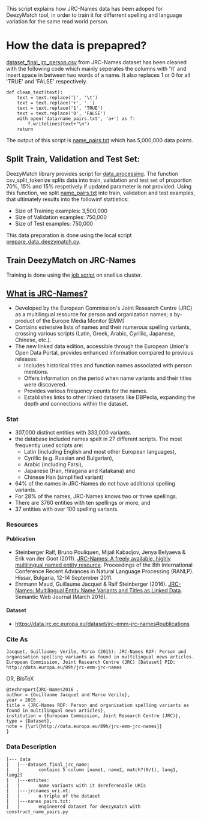 This script explains how JRC-Names data has been adoped for DeezyMatch tool, in order to train it for differrent spelling and language variation for the same read world person.

# How the data is prepapred?

[dataset_final_jrc_person.csv](data/dataset_final_jrc_person.csv) from JRC-Names dataset has been cleaned with the following code which mainly seperates the columns with '\t' and insert space in between two words of a name. It also replaces 1 or 0 for all 'TRUE' and 'FALSE' respectively. 

```
def clean_text(text):
    text = text.replace('|', '\t')
    text = text.replace('+', ' ')
    text = text.replace('1', 'TRUE')
    text = text.replace('0', 'FALSE')
    with open('data/name_pairs.txt', 'a+') as f:
        f.writelines(text+"\n")
    return 
```    

The output of this script is [name_pairs.txt](data/name_pairs.txt) which has 5,000,000 data points.

## Split Train, Validation and Test Set: 

DeezyMatch library provides script for [data_processing](https://github.com/Living-with-machines/DeezyMatch/blob/master/DeezyMatch/data_processing.py). The function csv_split_tokenize splits data into train, validation and test set of proportion 70%, 15% and 15% respetively if updated parameter is not provided. Using this function, we split [name_pairs.txt](data/name_pairs.txt) into train, validation and test examples, that ultimately results into the followinf stattistics: 

<ul>
<li> Size of Training examples: 3,500,000</li>
<li> Size of Validation examples: 750,000</li>
<li> Size of Test examples: 750,000</li>
</ul>

This data preparation is done using the local script [prepare_data_deezymatch.py](prepare_data_deezymatch.py).


## Train DeezyMatch on JRC-Names

Training is done using the [job script](../cluster.job) on snellius cluster.


## [What is JRC-Names?](https://data.jrc.ec.europa.eu/dataset/jrc-emm-jrc-names#publications)
  - Developed by the European Commission's Joint Research Centre (JRC) as a multilingual resource for person and organization names; a by-product of the Europe Media Monitor (EMM)
  - Contains extensive lists of names and their numerous spelling variants, crossing various scripts (Latin, Greek, Arabic, Cyrillic, Japanese, Chinese, etc.).
  - The new linked data edition, accessible through the European Union's Open Data Portal, provides enhanced information compared to previous releases:
    - Includes historical titles and function names associated with person mentions.
    - Offers information on the period when name variants and their titles were discovered.
    - Provides various frequency counts for the names.
    - Establishes links to other linked datasets like DBPedia, expanding the depth and connections within the dataset.

### Stat

- 307,000 distinct entities with 333,000 variants.
-  the database included names spelt in 27 different scripts. The most frequently used scripts are:
   -   Latin (including English and most other European languages), 
   -   Cyrillic (e.g. Russian and Bulgarian), 
   -   Arabic (including Farsi), 
   -   Japanese (Han, Hiragana and Katakana) and 
   -   Chinese Han (simplified variant)
- 64% of the names in JRC-Names do not have additional spelling variants. 
- For 28% of the names, JRC-Names knows two or three spellings. 
- There are 3760 entities with ten spellings or more, and 
- 37 entities with over 100 spelling variants.  


### Resources
#### Publication
- Steinberger Ralf, Bruno Pouliquen, Mijail Kabadjov, Jenya Belyaeva & Erik van der Goot (2011). [JRC-Names: A freely available, highly multilingual named entity resource](https://joint-research-centre.ec.europa.eu/system/files/2016-05/11_RANLP_JRC-Names_Final.pdf). Proceedings of the 8th International Conference Recent Advances in Natural Language Processing (RANLP). Hissar, Bulgaria, 12-14 September 2011.
- Ehrmann Maud, Guillaume Jacquet & Ralf Steinberger (2016). 
[JRC-Names: Multilingual Entity Name Variants and Titles as Linked Data](https://www.semantic-web-journal.net/content/jrc-names-multilingual-entity-name-variants-and-titles-linked-data-1). Semantic Web Journal (March 2016).
#### Dataset
- https://data.jrc.ec.europa.eu/dataset/jrc-emm-jrc-names#publications
### Cite As

```
Jacquet, Guillaume; Verile, Marco (2015): JRC-Names RDF: Person and organisation spelling variants as found in multilingual news articles. European Commission, Joint Research Centre (JRC) [Dataset] PID: http://data.europa.eu/89h/jrc-emm-jrc-names
```

OR, BibTeX

```
@techreport{JRC-Names2016 ,
author = {Guillaume Jacquet and Marco Verile},
year = 2015 ,
title = {JRC-Names RDF: Person and organisation spelling variants as found in multilingual news articles},
institution = {European Commission, Joint Research Centre (JRC)},
type = {Dataset},
note = {\url{http://data.europa.eu/89h/jrc-emm-jrc-names}}
}

```

### Data Description
```
|--- data
|   |---dataset_final_jrc_name: 
|   |       contains 5 column [name1, name2, match?(0/1), lang1, lang2]
|   |---entites: 
|   |       name variants with it dereferenable URIs
|   |---jrcnames_uri.nt: 
|   |       n-triple of the dataset
|   |---nanes_pairs.txt: 
|   |       engineered dataset for deezymatch with construct_name_pairs.py
```


